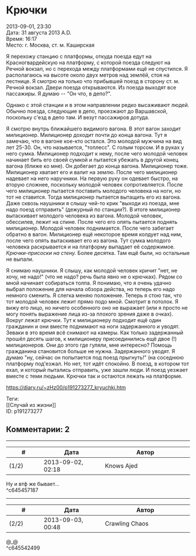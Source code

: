 Крючки
======

  
2013-09-01, 23:30  
 Дата: 31 августа 2013 A.D.   
 Время: 16:17   
 Место: г. Москва, ст. м. Каширская   
   
 Я перехожу станцию с платформы, откуда поезда едут на Красногвардейскую на платформу, с которой поезда следуют на Речной вокзал, но с перехода между платформами ещё не спустился. Я располагаюсь на высоте около двух метров над землёй, стоя на лестнице. Я смотрю на только что прибывшей поезд в сторону ст. м. Речной вокзал. Двери поезда открываются. Из поезда выходят все пассажиры. Я думаю -- "Он что, в депо?".   
   
 Однако с этой станции и в этом направлении редко высаживают людей. Обычно поезда, следующие в депо, проезжают до Варшавской, поскольку с'езд в депо там. И везут пассажиров дотуда.   
   
 Я смотрю внутрь ближайшего видимого вагона. В этот вагон заходит милиционер. Милиционер доходит почти до конца вагона. Тут я замечаю, что в вагоне кое-кто остался. Это молодой мужчина на вид лет 25-30. Он, что называется, "топлесс". С голым торсом. И в руках у него сумка. Милиционер подходит к нему, после чего молодой человек начинает бить его своей сумкой и пытается убежать в другой конец вагона (ближе ко мне). Он добегает до конца вагона. Милиционер тоже. Милиционер хватает его и валит на землю. После чего милиционер надевает на него наручники. На первую руку он одевает быстро, на вторую сложнее, поскольку молодой человек сопротивляется. После чего милиционер пытается поставить молодого человека на ноги, но тот не ставится. Тогда милиционер пытается вытащить его из вагона. Даже сквозь наушники я слышу чей-то крик "выходи из поезда, мне надо поезд отправить" (дежурный по станции?). В итоге милиционер вытаскивает молодого человека из вагона. Молодой человек, обессилев, лежит на спине. После чего его опять пытается поднять милиционер. Молодой человек поднимается. После чего забегает обратно в вагон. Милиционер ещё некоторое время колдует над ним, после чего опять вытаскивает его из вагона. Тут сумка молодого человека раскрывается и на платформу выпадает её содержимое.  *Крючки-присоски на стену.*  Более десятка. Там ещё были, но остальные не выпали.   
   
 Я снимаю наушники. Я слышу, как молодой человек кричит "нет, не хочу, не надо!" (что не надо? речь была явно не о крючках). Рядом со мной начинает собираться толпа. Я понимаю, что я очень удачно выбрал положение для начала обзора действа, но теперь его надо немного сменить. Я слегка меняю положение. Теперь я стою так, что тот молодой человек лежит прямо подо мной. Смотрит в потолок. Я вижу его лицо, но ничего особенного оно не выражает (или я просто не могу понять выражение лица из-за плохого зрения даже в очках). Вокруг лежат крючки. Тут к милиционеру подходит ещё один гражданин и они вместе поднимают на ноги задержанного и уводят. Зеваки в это время всё снимают на камеры. Как только задержанный прошёл десять шагов, к милиционеру присоединились ещё двое (!) милиционеров. Они до этого где гуляли, мне интересно? Помощь гражданина становится больше не нужна. Задержанного уводят. Я думаю "ну, сейчас он попытается под поезд прыгнуть!" (на соседнюю платформу под'езжал. Но нет, тот идёт спокойно. В поезд, в котором тот ехал, и который пытались отправить, уже зашли люди. И поезд уезжает вместе с теми людьми. Крючки так и остаются лежать на платформе.   
  
<https://diary.ru/~zHz00/p191273277_kryuchki.htm>  
  
Теги:  
[[Случай из жизни]]  
ID: p191273277  


Комментарии: 2
--------------

  


---



|         #         |              Дата              |                     Автор                     |           ID           |
| --- | --- | --- | --- |
| (1/2) | 2013-09-02, 02:18 | Knows Ajed | c645457187 |

  
 Ну и втф же бывает...   
 ^c645457187

---



|         #         |              Дата              |                     Автор                     |           ID           |
| --- | --- | --- | --- |
| (2/2) | 2013-09-03, 00:48 | Crawling Chaos | c645542499 |

  
 @\_@   
 ^c645542499